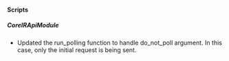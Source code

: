 #### Scripts

##### CoreIRApiModule

- Updated the run_polling function to handle do_not_poll argument. In this case, only the initial request is being sent.